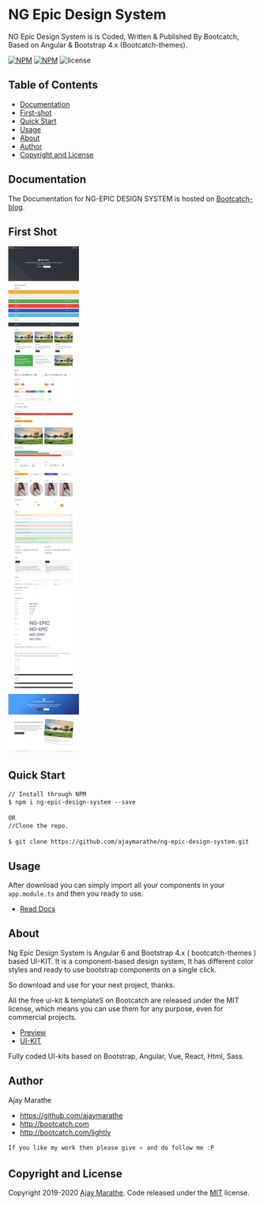 # NG Epic Design System
NG Epic Design System is  is Coded, Written & Published By Bootcatch, Based on Angular & Bootstrap 4.x (Bootcatch-themes).

[![NPM](https://img.shields.io/npm/v/ng-epic-design-system.svg)](https://www.npmjs.com/package/ng-epic-design-system)  [![NPM](https://img.shields.io/npm/dt/ng-epic-design-system.svg)](https://www.npmjs.com/package/ng-epic-design-system) 
![license](https://img.shields.io/badge/license-MIT-blue.svg)

## Table of Contents

* [Documentation](#documentation)
* [First-shot](#first-shot)
* [Quick Start](#quick-start)
* [Usage](#usage)
* [About](#about)
* [Author](#author)
* [Copyright and License](#copyright-and-license)

## Documentation
The Documentation for NG-EPIC DESIGN SYSTEM is hosted on [Bootcatch-blog](http://blog.bootcatch.com/post/angular-components-based-design-system-is-based-on-bootcatch-themes-and-angular).

## First Shot
[![card-blog](https://raw.githubusercontent.com/ajaymarathe/image-store/master/ng-uikit/ng-epic.png)](http://preview.bootcatch.com/ng-epic-design-system)

## Quick Start
```
// Install through NPM
$ npm i ng-epic-design-system --save

OR
//Clone the repo.

$ git clone https://github.com/ajaymarathe/ng-epic-design-system.git  
```

## Usage

After download you can simply import all your components in your `app.module.ts` and then you ready to use.
- [Read Docs](http://blog.bootcatch.com/post/angular-components-based-design-system-is-based-on-bootcatch-themes-and-angular)

## About

Ng Epic Design System is Angular 6 and Bootstrap 4.x ( bootcatch-themes ) based UI-KIT. It is a component-based design system, It has different color styles and ready to use bootstrap components on a single click.

So download and use for your next project, thanks.

All the free ui-kit & templateS on Bootcatch are released under the MIT license, which means you can use them for any purpose, even for commercial projects.

* [Preview](http://preview.bootcatch.com/ng-epic-design-system)
* [UI-KIT](http://bootcatch.com/ui_kits)

Fully coded UI-kits based on Bootstrap, Angular, Vue, React, Html, Sass.

## Author

Ajay Marathe

+ https://github.com/ajaymarathe
+ http://bootcatch.com
+ http://bootcatch.com/lightly
```
If you like my work then please give ⭐ and do follow me :P
```

## Copyright and License

Copyright 2019-2020 [Ajay Marathe](https://github.com/ajaymarathe). Code released under the [MIT](https://github.com/ajaymarathe/ng-epic-design-system/blob/master/LICENSE) license.
